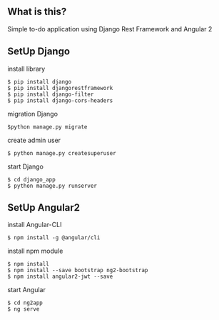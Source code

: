 ## What is this?
Simple to-do application using Django Rest Framework and Angular 2

## SetUp Django

install library
```
$ pip install django
$ pip install djangorestframework
$ pip install django-filter
$ pip install django-cors-headers
```

migration Django
```
$python manage.py migrate
```

create admin user
```
$ python manage.py createsuperuser
```

start Django
```
$ cd django_app
$ python manage.py runserver
```

## SetUp Angular2

install Angular-CLI
```
$ npm install -g @angular/cli
```

install npm module
```
$ npm install
$ npm install --save bootstrap ng2-bootstrap
$ npm install angular2-jwt --save
```

start Angular
```
$ cd ng2app
$ ng serve
```
